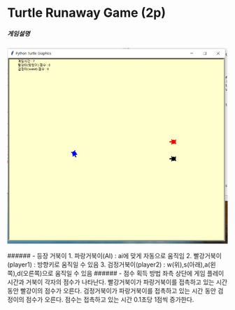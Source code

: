 # Turtle Runaway Game (2p)

##### 게임설명
<p align="center">
<img src="turtle.JPG">
</p>
###### - 등장 거북이
1. 파랑거북이(AI) : ai에 맞게 자동으로 움직임
2. 빨강거북이(player1) : 방향키로 움직일 수 있음
3. 검정거북이(player2) : w(위),s(아래),a(왼쪽),d(오른쪽)으로 움직일 수 있음
###### - 점수 획득 방법
좌측 상단에 게임 플레이 시간과 거북이 각자의 점수가 나타난다.
빨강거북이가 파랑거북이를 접촉하고 있는 시간 동안 빨강이의 점수가 오른다. 
검정거북이가 파랑거북이를 접촉하고 있는 시간 동안 검정이의 점수가 오른다.
점수는 접촉하고 있는 시간 0.1초당 1점씩 증가한다.
